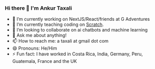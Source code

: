 ### Hi there 👋 I'm Ankur Taxali

- 🔭 I’m currently working on NextJS/React/friends at G Adventures
- 🌱 I’m currently teaching coding on [Scratch](https://scratch.mit.edu/users/YA_Scratch/).
- 👯 I’m looking to collaborate on ai chatbots and machine learning
- 💬 Ask me about anything!
- 📫 How to reach me: a taxali at gmail dot com
- 😄 Pronouns: He/Him
- ⚡ Fun fact: I have worked in Costa Rica, India, Germany, Peru, Guatemala, France and the UK

